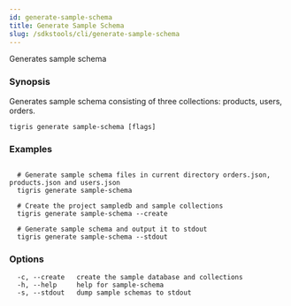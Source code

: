 ```yaml
---
id: generate-sample-schema
title: Generate Sample Schema
slug: /sdkstools/cli/generate-sample-schema
---
```


Generates sample schema

### Synopsis

Generates sample schema consisting of three collections: products, users, orders.

```shell
tigris generate sample-schema [flags]
```

### Examples

```shell

  # Generate sample schema files in current directory orders.json, products.json and users.json
  tigris generate sample-schema

  # Create the project sampledb and sample collections
  tigris generate sample-schema --create

  # Generate sample schema and output it to stdout
  tigris generate sample-schema --stdout

```

### Options

```
  -c, --create   create the sample database and collections
  -h, --help     help for sample-schema
  -s, --stdout   dump sample schemas to stdout
```
